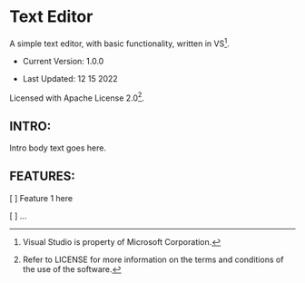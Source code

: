 # Text Editor
A simple text editor, with basic functionality, written in VS[^1].

- Current Version: 1.0.0

- Last Updated: 12 15 2022

Licensed with Apache License 2.0[^2].

## INTRO:

Intro body text goes here.

## FEATURES:

[ ] Feature 1 here

[ ] ...

[^1]: Visual Studio is property of Microsoft Corporation.

[^2]: Refer to LICENSE for more information on the terms and conditions of the use of the software.
